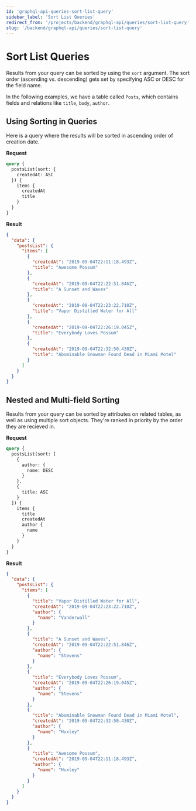 ```yaml
---
id: 'graphql-api-queries-sort-list-query'
sidebar_label: 'Sort List Queries'
redirect_from: '/projects/backend/graphql-api/queries/sort-list-query'
slug: '/backend/graphql-api/queries/sort-list-query'
---
```


# Sort List Queries

Results from your query can be sorted by using the `sort` argument. The sort order (ascending vs. descending) gets set by specifying ASC or DESC for the field name.

In the following examples, we have a table called `Posts`, which contains fields and relations like `title`, `body`, `author`.

## Using Sorting in Queries

Here is a query where the results will be sorted in ascending order of creation date.

**Request**

```graphql
query {
  postsList(sort: {
    createdAt: ASC
  }) {
    items {
      createdAt
      title
    }
  }
}
```

**Result**

```json
{
  "data": {
    "postsList": {
      "items": [
        {
          "createdAt": "2019-09-04T22:11:18.493Z",
          "title": "Awesome Possum"
        },
        {
          "createdAt": "2019-09-04T22:22:51.846Z",
          "title": "A Sunset and Waves"
        },
        {
          "createdAt": "2019-09-04T22:23:22.710Z",
          "title": "Vapor Distilled Water for All"
        },
        {
          "createdAt": "2019-09-04T22:26:19.045Z",
          "title": "Everybody Loves Possum"
        },
        {
          "createdAt": "2019-09-04T22:32:50.430Z",
          "title": "Abominable Snowman Found Dead in Miami Motel"
        }
      ]
    }
  }
}
```

## Nested and Multi-field Sorting

Results from your query can be sorted by attributes on related tables, as well as using multiple sort objects. They're ranked in priority by the order they are recieved in.

**Request**

```graphql
query {
  postsList(sort: [
    {
      author: {
        name: DESC
      }
    },
    {
      title: ASC
    }
  ]) {
    items {
      title
      createdAt
      author {
        name
      }
    }
  }
}
```

**Result**

```json
{
  "data": {
    "postsList": {
      "items": [
        {
          "title": "Vapor Distilled Water for All",
          "createdAt": "2019-09-04T22:23:22.710Z",
          "author": {
            "name": "Vanderwall"
          }
        },
        {
          "title": "A Sunset and Waves",
          "createdAt": "2019-09-04T22:22:51.846Z",
          "author": {
            "name": "Stevens"
          }
        },
        {
          "title": "Everybody Loves Possum",
          "createdAt": "2019-09-04T22:26:19.045Z",
          "author": {
            "name": "Stevens"
          }
        },
        {
          "title": "Abominable Snowman Found Dead in Miami Motel",
          "createdAt": "2019-09-04T22:32:50.430Z",
          "author": {
            "name": "Huxley"
          }
        },
        {
          "title": "Awesome Possum",
          "createdAt": "2019-09-04T22:11:18.493Z",
          "author": {
            "name": "Huxley"
          }
        }
      ]
    }
  }
}
```


